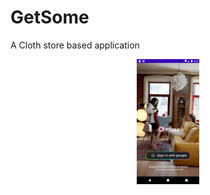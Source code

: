 # GetSome
A Cloth store based application
<div align="center">
    <img src="/screenshots/screenshot1.png" width="100px"</img> 
</div>

